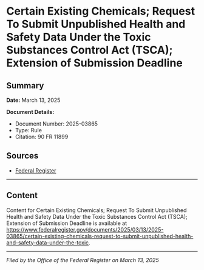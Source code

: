 # Certain Existing Chemicals; Request To Submit Unpublished Health and Safety Data Under the Toxic Substances Control Act (TSCA); Extension of Submission Deadline

## Summary

**Date:** March 13, 2025

**Document Details:**
- Document Number: 2025-03865
- Type: Rule
- Citation: 90 FR 11899

## Sources
- [Federal Register](https://www.federalregister.gov/documents/2025/03/13/2025-03865/certain-existing-chemicals-request-to-submit-unpublished-health-and-safety-data-under-the-toxic)

---

## Content

Content for Certain Existing Chemicals; Request To Submit Unpublished Health and Safety Data Under the Toxic Substances Control Act (TSCA); Extension of Submission Deadline is available at https://www.federalregister.gov/documents/2025/03/13/2025-03865/certain-existing-chemicals-request-to-submit-unpublished-health-and-safety-data-under-the-toxic.

---

*Filed by the Office of the Federal Register on March 13, 2025*
